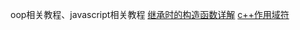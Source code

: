 oop相关教程、javascript相关教程
[继承时的构造函数详解](https://blog.csdn.net/aquapisces/article/details/104371658) 
[c++作用域符](https://zhuanlan.zhihu.com/p/137383328)
